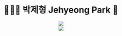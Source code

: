 <div align=center>
  
  # 👩🏻‍💻 박제형 Jehyeong Park 🌱

   <a href="https://herniateddisc-park.tistory.com/"><img src="https://img.shields.io/badge/BLOG-000000?style=flat-square&logo=Tistory&logoColor=white"/></a>  
   <a href="matilto:qkrwpgud1996@gmail.com/"><img src="https://img.shields.io/badge/MAIL-EA4335?style=flat-square&logo=Gmail&logoColor=white"/></a>

  
</div>

#

